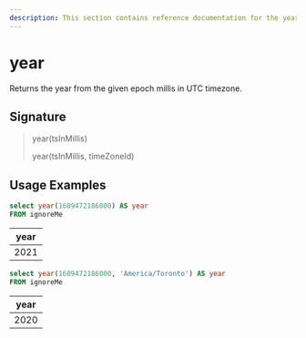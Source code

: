 ```yaml
---
description: This section contains reference documentation for the year function.
---
```


# year

Returns the year from the given epoch millis in UTC timezone.

## Signature

> year(tsInMillis)
>
> year(tsInMillis, timeZoneId)

## Usage Examples

```sql
select year(1609472186000) AS year
FROM ignoreMe
```

| year |
| ---- |
| 2021 |

```sql
select year(1609472186000, 'America/Toronto') AS year
FROM ignoreMe
```

| year |
| ---- |
| 2020 |
